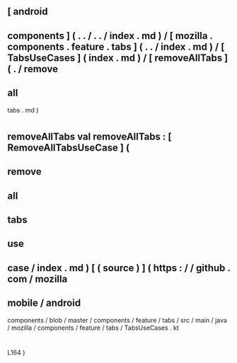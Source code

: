 [
android
-
components
]
(
.
.
/
.
.
/
index
.
md
)
/
[
mozilla
.
components
.
feature
.
tabs
]
(
.
.
/
index
.
md
)
/
[
TabsUseCases
]
(
index
.
md
)
/
[
removeAllTabs
]
(
.
/
remove
-
all
-
tabs
.
md
)
#
removeAllTabs
val
removeAllTabs
:
[
RemoveAllTabsUseCase
]
(
-
remove
-
all
-
tabs
-
use
-
case
/
index
.
md
)
[
(
source
)
]
(
https
:
/
/
github
.
com
/
mozilla
-
mobile
/
android
-
components
/
blob
/
master
/
components
/
feature
/
tabs
/
src
/
main
/
java
/
mozilla
/
components
/
feature
/
tabs
/
TabsUseCases
.
kt
#
L164
)
